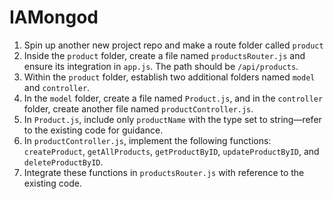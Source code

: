 # IAMongod

1. Spin up another new project repo and make a route folder called `product`
2. Inside the `product` folder, create a file named `productsRouter.js` and ensure its integration in `app.js`. The path should be `/api/products`.
3. Within the `product` folder, establish two additional folders named `model` and `controller`.
4. In the `model` folder, create a file named `Product.js`, and in the `controller` folder, create another file named `productController.js`.
5. In `Product.js`, include only `productName` with the type set to string—refer to the existing code for guidance.
6. In `productController.js`, implement the following functions: `createProduct`, `getAllProducts`, `getProductByID`, `updateProductByID`, and `deleteProductByID`.
7. Integrate these functions in `productsRouter.js` with reference to the existing code.

